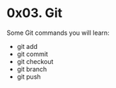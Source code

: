 # 0x03. Git

Some Git commands you will learn:
- git add
- git commit
- git checkout
- git branch
- git push
